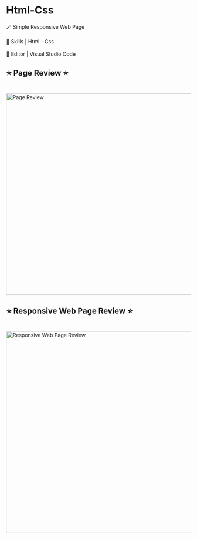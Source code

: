 # Html-Css  

🪄   Simple Responsive Web Page <br>  <br> 
🔸   Skills | Html - Css <br> <br> 
🔹   Editor | Visual Studio Code<br> 

<h2> ⭐️ Page Review ⭐️ </h2><br>

<img width="550" alt="Page Review" src="https://github.com/JomanahMohammed/Html-Css/assets/113805329/dba353b7-7344-4d1b-9d6d-3024068624f3">

<br>

<h2> ⭐️ Responsive Web Page Review ⭐️ </h2> <br>

<img width="550" alt="Responsive Web Page Review" src="https://github.com/JomanahMohammed/Html-Css/assets/113805329/317f37e0-ab7d-4bb2-be4e-99fcab1489b6">
<br> 
